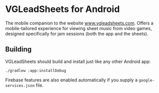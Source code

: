 # VGLeadSheets for Android

The mobile companion to the website www.vgleadsheets.com. Offers a mobile-tailored experience for
viewing sheet music from video games, designed specifically for jam sessions (both the app and the
sheets).

## Building

VGLeadSheets should build and install just like any other Android app:

```./gradlew :app:installDebug```

Firebase features are also enabled automatically if you supply a `google-services.json` file.

